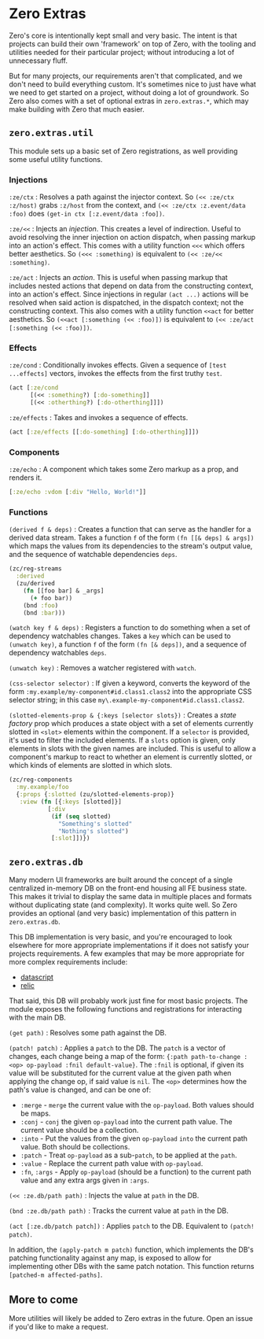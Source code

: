 # Zero Extras
Zero's core is intentionally kept small and very basic.  The intent is that projects
can build their own 'framework' on top of Zero, with the tooling and utilities needed
for their particular project; without introducing a lot of unnecessary fluff.

But for many projects, our requirements aren't that complicated, and we don't need to
build everything custom.  It's sometimes nice to just have what we need to get started
on a project, without doing a lot of groundwork. So Zero also comes with a set of optional
extras in `zero.extras.*`, which may make building with Zero that much easier.

## `zero.extras.util`
This module sets up a basic set of Zero registrations, as well providing some useful
utility functions.

### Injections

`:ze/ctx`
: Resolves a path against the injector context.  So `(<< :ze/ctx :z/host)` grabs `:z/host` from
  the context, and `(<< :ze/ctx :z.event/data :foo)` does `(get-in ctx [:z.event/data :foo])`.

`:ze/<<`
: Injects an _injection_.  This creates a level of indirection.  Useful to avoid resolving the
  inner injection on action dispatch, when passing markup into an action's effect.  This comes
  with a utility function `<<<` which offers better aesthetics.  So `(<<< :something)` is
  equivalent to `(<< :ze/<< :something)`.

`:ze/act`
: Injects an _action_.  This is useful when passing markup that includes nested actions that
  depend on data from the constructing context, into an action's effect.  Since injections in
  regular `(act ...)` actions will be resolved when said action is dispatched, in the dispatch
  context; not the constructing context.  This also comes with a utility function `<<act` for
  better aesthetics.  So `(<<act [:something (<< :foo)])` is equivalent to `(<< :ze/act [:something (<< :foo)])`.


### Effects

`:ze/cond`
: Conditionally invokes effects.  Given a sequence of `[test ...effects]` vectors, invokes the
  effects from the first truthy `test`.

  ```clojure
  (act [:ze/cond
        [(<< :something?) [:do-something]]
        [(<< :otherthing?) [:do-otherthing]]])
  ```

`:ze/effects`
: Takes and invokes a sequence of effects.

  ```clojure
  (act [:ze/effects [[:do-something] [:do-otherthing]]])
  ```

### Components

`:ze/echo`
: A component which takes some Zero markup as a prop, and renders it.

  ```clojure
  [:ze/echo :vdom [:div "Hello, World!"]]
  ```

### Functions

`(derived f & deps)`
: Creates a function that can serve as the handler for a derived data stream.  Takes
  a function `f` of the form `(fn [[& deps] & args])` which maps the values from
  its dependencies to the stream's output value, and the sequence of watchable dependencies
  `deps`.

  ```clojure
  (zc/reg-streams
    :derived
    (zu/derived
      (fn [[foo bar] & _args]
        (+ foo bar))
      (bnd :foo)
      (bnd :bar)))
  ```

`(watch key f & deps)`
: Registers a function to do something when a set of dependency watchables changes.  Takes
  a `key` which can be used to `(unwatch key)`, a function `f` of the form `(fn [& deps])`,
  and a sequence of dependency watchables `deps`.

`(unwatch key)`
: Removes a watcher registered with `watch`.

`(css-selector selector)`
: If given a keyword, converts the keyword of the form `:my.example/my-component#id.class1.class2`
  into the appropriate CSS selector string; in this case `my\.example-my-component#id.class1.class2`.

`(slotted-elements-prop & {:keys [selector slots})`
: Creates a _state factory_ prop which produces a state object with a set of elements currently slotted
  in `<slot>` elements within the component.  If a `selector` is provided, it's used to filter the
  included elements.  If a `slots` option is given, only elements in slots with the given names
  are included.  This is useful to allow a component's markup to react to whether an element is
  currently slotted, or which kinds of elements are slotted in which slots.

  ```clojure
  (zc/reg-components
    :my.example/foo
    {:props {:slotted (zu/slotted-elements-prop)}
     :view (fn [{:keys [slotted]}]
             [:div
              (if (seq slotted)
                "Something's slotted"
                "Nothing's slotted")
              [:slot]])})
  ```

## `zero.extras.db`
Many modern UI frameworks are built around the concept of a single centralized in-memory DB on the front-end
housing all FE business state.  This makes it trivial to display the same data in multiple places and formats
without duplicating state (and complexity).  It works quite well.  So Zero provides an optional (and very basic)
implementation of this pattern in `zero.extras.db`.

This DB implementation is very basic, and you're encouraged to look elsewhere for more appropriate implementations
if it does not satisfy your projects requirements.  A few examples that may be more appropriate for more complex
requirements include:

- [datascript](https://github.com/tonsky/datascript)
- [relic](https://github.com/wotbrew/relic)

That said, this DB will probably work just fine for most basic projects.  The module exposes the following
functions and registrations for interacting with the main DB.

`(get path)`
: Resolves some path against the DB.

`(patch! patch)`
: Applies a `patch` to the DB.  The `patch` is a vector of changes, each change being a map of the form:
  `{:path path-to-change :<op> op-payload :fnil default-value}`.  The `:fnil` is optional, if given its
  value will be substituted for the current value at the given path when applying the change op, if said
  value is `nil`.  The `<op>` determines how the path's value is changed, and can be one of:
  
  - `:merge` - `merge` the current value with the `op-payload`.  Both values should be maps.
  - `:conj` - `conj` the given `op-payload` into the current path value.  The current value should be a collection.
  - `:into` - Put the values from the given `op-payload` `into` the current path value.  Both should be collections.
  - `:patch` - Treat `op-payload` as a sub-`patch`, to be applied at the `path`.
  - `:value` - Replace the current path value with `op-payload`.
  - `:fn`, `:args` - Apply `op-payload` (should be a function) to the current path value and any extra args given 
     in `:args`.

`(<< :ze.db/path path)`
: Injects the value at `path` in the DB.

`(bnd :ze.db/path path)`
: Tracks the current value at `path` in the DB.

`(act [:ze.db/patch patch])`
: Applies `patch` to the DB.  Equivalent to `(patch! patch)`.

In addition, the `(apply-patch m patch)` function, which implements the DB's patching functionality against
any map, is exposed to allow for implementing other DBs with the same patch notation.  This function returns
`[patched-m affected-paths]`.


## More to come
More utilities will likely be added to Zero extras in the future.  Open an issue if you'd like to make
a request.